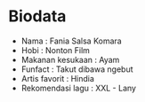 # Biodata

- Nama : Fania Salsa Komara
- Hobi : Nonton Film
- Makanan kesukaan : Ayam
- Funfact : Takut dibawa ngebut 
- Artis favorit : Hindia
- Rekomendasi lagu : XXL - Lany